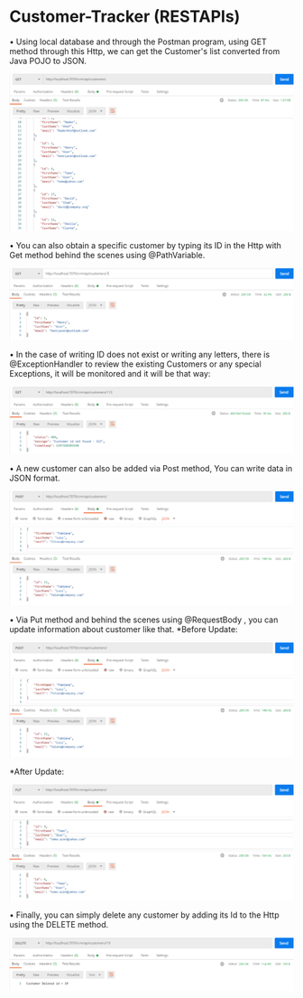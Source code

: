 # Customer-Tracker (RESTAPIs)

• Using local database and through the Postman program, using GET method through this Http,
we can get the Customer's list converted from Java POJO to JSON.

![All-Customers](https://github.com/Henry-Azer/Customer-Tracker-RESTAPIs/blob/master/src/main/resources/Images/AllCustomers.png?raw=true)

• You can also obtain a specific customer by typing its ID in the Http with Get method
behind the scenes using @PathVariable.

![specific-Customer](https://github.com/Henry-Azer/Customer-Tracker-RESTAPIs/blob/master/src/main/resources/Images/SpecificCustomer.png?raw=true)

• In the case of writing ID does not exist or writing any letters,
there is @ExceptionHandler to review the existing Customers or any special Exceptions,
it will be monitored and it will be that way:

![Customer-Exception](https://github.com/Henry-Azer/Customer-Tracker-RESTAPIs/blob/master/src/main/resources/Images/CustomerException.png?raw=true)

• A new customer can also be added via Post method,
You can write data in JSON format.

![Add-Customer](https://github.com/Henry-Azer/Customer-Tracker-RESTAPIs/blob/master/src/main/resources/Images/AddCustomer.png?raw=true)

• Via Put method and behind the scenes using @RequestBody ,
you can update information about customer like that.
*Before Update:

![Before-Update-Customer](https://github.com/Henry-Azer/Customer-Tracker-RESTAPIs/blob/master/src/main/resources/Images/AddCustomer.png?raw=true)

*After Update:

![After-Update-Customer](https://github.com/Henry-Azer/Customer-Tracker-RESTAPIs/blob/master/src/main/resources/Images/UpdateCustomer2.png?raw=true)

• Finally, you can simply delete any customer by adding its Id to the Http using the DELETE method.

![Delete-Customer](https://github.com/Henry-Azer/Customer-Tracker-RESTAPIs/blob/master/src/main/resources/Images/DeleteCustomer.png?raw=true)
